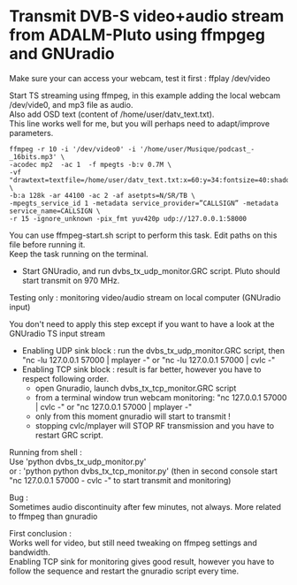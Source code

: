 Transmit DVB-S video+audio stream from ADALM-Pluto using ffmpgeg and GNUradio
=============================================================================



Make sure your can access your webcam, test it first : ffplay /dev/video  
  
Start TS streaming using ffmpeg, in this example adding the local webcam /dev/vide0, and mp3 file as audio.  
  Also add OSD text (content of /home/user/datv_text.txt).  
 This line works well for me, but you will perhaps need to adapt/improve parameters.  

    ffmpeg -r 10 -i '/dev/video0' -i '/home/user/Musique/podcast_-_16bits.mp3' \
    -acodec mp2  -ac 1  -f mpegts -b:v 0.7M \  
    -vf "drawtext=textfile=/home/user/datv_text.txt:x=60:y=34:fontsize=40:shadowx=3:shadowy=3:fontcolor=red:shadowcolor=white" \  
    -b:a 128k -ar 44100 -ac 2 -af asetpts=N/SR/TB \  
    -mpegts_service_id 1 -metadata service_provider=”CALLSIGN” -metadata service_name=CALLSIGN \  
    -r 15 -ignore_unknown -pix_fmt yuv420p udp://127.0.0.1:58000  

You can use ffmpeg-start.sh script to perform this task. Edit paths on this file before running it.  
Keep the task running on the terminal.  

- Start GNUradio, and run  dvbs_tx_udp_monitor.GRC script. Pluto should start transmit on 970 MHz.  
  
  
  
Testing only : monitoring video/audio stream on local computer (GNUradio input)  
  
You don't need to apply this step except if you want to have a look at the GNUradio TS input stream   
  
   * Enabling UDP sink block : run the dvbs_tx_udp_monitor.GRC script, then "nc -lu 127.0.0.1 57000 | mplayer -" or "nc -lu 127.0.0.1 57000 | cvlc -"  
   * Enabling TCP sink block : result is far better, however you have to respect following order.  
        - open Gnuradio, launch dvbs_tx_tcp_monitor.GRC script  
        - from a terminal window trun webcam monitoring: "nc 127.0.0.1 57000 | cvlc -" or "nc 127.0.0.1 57000 | mplayer -"  
        - only from this moment gnuradio will start to transmit !  
        - stopping cvlc/mplayer will STOP RF transmission and you have to restart GRC script.  


Running from shell :  
Use  'python dvbs_tx_udp_monitor.py'  
or : 'python python dvbs_tx_tcp_monitor.py' (then in second console start "nc 127.0.0.1 57000 - cvlc -" to start transmit and monitoring)  
  
  
  
  
Bug :  
Sometimes audio discontinuity after few minutes, not always. More related to ffmpeg than gnuradio  
  
First conclusion :  
Works well for video, but still need tweaking on ffmpeg settings and bandwidth.  
Enabling TCP sink for monitoring gives good result, however you have to follow the sequence and restart the gnuradio script every time.  













